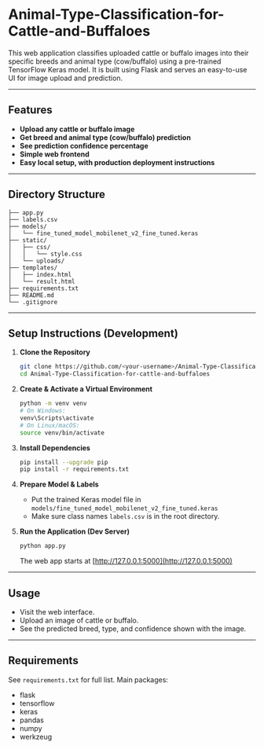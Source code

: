 
# Animal-Type-Classification-for-Cattle-and-Buffaloes

This web application classifies uploaded cattle or buffalo images into their specific breeds and animal type (cow/buffalo) using a pre-trained TensorFlow Keras model. It is built using Flask and serves an easy-to-use UI for image upload and prediction.

***

## Features

- **Upload any cattle or buffalo image**
- **Get breed and animal type (cow/buffalo) prediction**
- **See prediction confidence percentage**
- **Simple web frontend**
- **Easy local setup, with production deployment instructions**

***

## Directory Structure

```
├── app.py
├── labels.csv
├── models/
│   └── fine_tuned_model_mobilenet_v2_fine_tuned.keras
├── static/
│   ├── css/
│   │   └── style.css
│   └── uploads/
├── templates/
│   ├── index.html
│   └── result.html
├── requirements.txt
├── README.md
└── .gitignore
```

***

## Setup Instructions (Development)

1. **Clone the Repository**

   ```bash
   git clone https://github.com/<your-username>/Animal-Type-Classification-for-cattle-and-buffaloes.git
   cd Animal-Type-Classification-for-cattle-and-buffaloes
   ```

2. **Create & Activate a Virtual Environment**

   ```bash
   python -m venv venv
   # On Windows:
   venv\Scripts\activate
   # On Linux/macOS:
   source venv/bin/activate
   ```

3. **Install Dependencies**

   ```bash
   pip install --upgrade pip
   pip install -r requirements.txt
   ```

4. **Prepare Model & Labels**

   - Put the trained Keras model file in `models/fine_tuned_model_mobilenet_v2_fine_tuned.keras`
   - Make sure class names `labels.csv` is in the root directory.

5. **Run the Application (Dev Server)**

   ```bash
   python app.py
   ```
   The web app starts at [http://127.0.0.1:5000](http://127.0.0.1:5000)

***

## Usage

- Visit the web interface.
- Upload an image of cattle or buffalo.
- See the predicted breed, type, and confidence shown with the image.

***

## Requirements

See `requirements.txt` for full list. Main packages:
- flask
- tensorflow
- keras
- pandas
- numpy
- werkzeug
